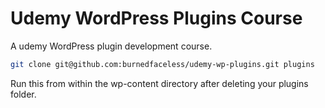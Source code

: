 # Udemy WordPress Plugins Course
A udemy WordPress plugin development course.

````bash
git clone git@github.com:burnedfaceless/udemy-wp-plugins.git plugins
````

Run this from within the wp-content directory after deleting your plugins folder.
